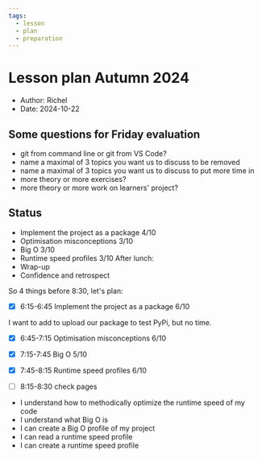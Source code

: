 ```yaml
---
tags:
  - lesson
  - plan
  - preparation
---
```


# Lesson plan Autumn 2024

- Author: Richel
- Date: 2024-10-22

## Some questions for Friday evaluation

- git from command line or git from VS Code?
- name a maximal of 3 topics you want us to discuss to be removed
- name a maximal of 3 topics you want us to discuss to put more time in
- more theory or more exercises?
- more theory or more work on learners' project?

## Status

- Implement the project as a package 4/10
- Optimisation misconceptions 3/10
- Big O 3/10
- Runtime speed profiles 3/10
After lunch:
- Wrap-up
- Confidence and retrospect

So 4 things before 8:30, let's plan:

- [x] 6:15-6:45 Implement the project as a package 6/10

I want to add to upload our package to test PyPi, but no time.

- [x] 6:45-7:15 Optimisation misconceptions 6/10
- [x] 7:15-7:45 Big O 5/10
- [x] 7:45-8:15 Runtime speed profiles 6/10
- [ ] 8:15-8:30 check pages


- I understand how to methodically optimize the runtime speed of my code
- I understand what Big O is
- I can create a Big O profile of my project
- I can read a runtime speed profile
- I can create a runtime speed profile
